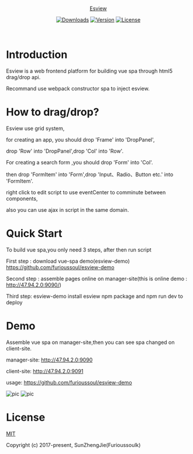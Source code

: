 <p align="center"><a href="#">Esview</p>
  
<p align="center">
  <a href="https://www.npmjs.com/package/esview"><img src="https://img.shields.io/npm/dm/esview.svg" alt="Downloads"></a>
  <a href="https://www.npmjs.com/package/esview"><img src="https://img.shields.io/npm/v/esview.svg" alt="Version"></a>
  <a href="https://www.npmjs.com/package/esview"><img src="https://img.shields.io/npm/l/esview.svg" alt="License"></a>
   <br>
 
</p>
  
  
# Introduction
Esview is a web frontend platform for building vue spa through html5 drag/drop api.  

Recommand use webpack constructor spa to inject esview.


# How to drag/drop?
Esview use grid system,  

for creating an app, you should drop 'Frame' into 'DropPanel',  

drop 'Row' into 'DropPanel',drop 'Col' into 'Row'.  

For creating a search form ,you should drop 'Form' into 'Col'.  

then drop 'FormItem' into 'Form',drop 'Input、Radio、Button etc.' into 'FormItem'.

right click to edit script to use eventCenter to comminute between components,  

also you can use ajax in script in the same domain.  

# Quick Start

To build vue spa,you only need 3 steps, after then run script

First step : download vue-spa demo(esview-demo) https://github.com/furioussoul/esview-demo   

Second step : assemble pages online on manager-site(this is online demo : http://47.94.2.0:9090/)  

Third step: esview-demo install esview npm package and npm run dev to deploy


# Demo

Assemble vue spa on manager-site,then you can see spa changed on client-site.

manager-site: http://47.94.2.0:9090  

client-site: http://47.94.2.0:9091

usage: https://github.com/furioussoul/esview-demo


![pic](http://chuantu.biz/t6/98/1508081223x1968430843.png "esview")
![pic](http://chuantu.biz/t6/99/1508130896x1114690581.png "esview")


# License
[MIT](https://opensource.org/licenses/MIT)

Copyright (c) 2017-present,  SunZhengJie(Furioussoulk)
